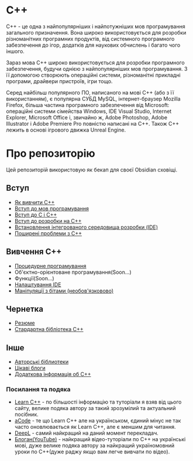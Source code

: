 # C++
C++ - це одна з найпопулярніших і найпотужніших мов програмування загального призначення. Вона широко використовується для розробки різноманітних програмних продуктів, від системного програмного забезпечення до ігор, додатків для наукових обчислень і багато чого іншого.
 
Зараз мова C++ широко використовується для розробки програмного забезпечення, будучи однією з найпопулярніших мов програмування. З її допомогою створюють операційні системи, різноманітні прикладні програми, драйвери пристроїв, ігри тощо.

Серед найбільш популярного ПО, написаного на мові C++ (або з її використанням), є популярна СУБД MySQL, інтернет-браузер Mozilla Firefox, більша частина програмного забезпечення від Microsoft: операційні системи сімейства Windows, IDE Visual Studio, Internet Explorer, Microsoft Office і, звичайно ж, Adobe Photoshop, Adobe Illustrator і Adobe Premiere Pro повністю написані на C++. Також С++ лежить в основі ігрового движка Unreal Engine.
# Про репозиторію
Цей репозиторій використовую як бекап для своєї Obsidian сховіщі.
## Вступ
- [Як вивчити С++](./introduction/Як%20вивчити%20С++.md)
- [Вступ до мов програмування](./introduction/Вступ%20до%20мов%20програмування.md)
- [Вступ до C і C++](./introduction/Вступ%20до%20C%20і%20C++.md)
- [Вступ до розробки на C++](./introduction/Вступ%20до%20розробки%20на%20C++.md)
- [Встановлення інтегрованого середовища розробки (IDE)](./introduction/Встановлення%20інтегрованого%20середовища%20розробки%20(IDE).md)
- [Поширені проблеми з C++](./introduction/Поширені%20проблеми%20з%20C++.md)
## Вивчення С++
- [Процедурне програмування](./cpplearn/Процедурне%20програмування.md)
- Об'єктно-орієнтоване програмування(Soon...)
- Функції(Soon...)
- [Налаштування IDE](./cpplearn/Налаштування%20IDE.md)
- [Маніпуляції з бітами (необов'язковово)](./cpplearn/Маніпуляції%20з%20бітами%20(необов'язковово).md)
## Чернетка
- [Резюме](./draft/Резюме.md)
- [Стардартна бібліотека С++](./draft/Стардартна%20бібліотека%20С++.md)
## Інше
- [Авторські біблиотеки](./other/Авторські%20біблиотеки.md)
- [Цікаві блоги](./other/Цікаві%20блоги.md)
- [Додаткова інформація об C++](./other/Додаткова%20інформація%20об%20C++.md)
### Посилання та подяка
- [Learn C++](https://www.learncpp.com/) - по більшості інформацію та туторіали я взяв від цього сайту, велике подяка автору за такий зрозумілий та актуальний посібник.
- [aCode](https://acode.com.ua/uroki-po-cpp/) - те що Learn C++ але на українськом, єдиний мінус не так часто оновлювається як Learn C++, але є меншим для читання.
- [DeepL](https://www.deepl.com/) - самий найкращий на даний момент перекладач.
- [Блоган(YouTube)](https://www.youtube.com/@BloganProgramming) - найкращий відео-туторіали по C++ на українські мові, дуже велике подяка автору за найкращий україномовний уроки по С++(дуже раджу якщо вам легче вивчати по відео).